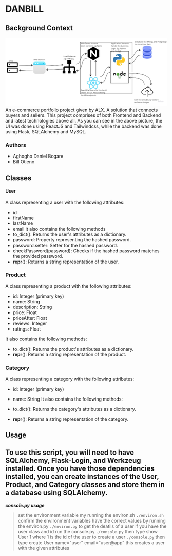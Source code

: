 # DANBILL
## Background Context
![danbill architecture](./assets/Research%20%26%20Project%20Architecture.jpg)
An e-commerce portfolio project given by ALX.
A solution that connects buyers and sellers. 
This project comprises of both Frontend and Backend and latest technologies above all.
As you can see in the above picture, the UI was done using ReactJS and Tailwindcss, while the backend was done using Flask, SQLAlchemy and MySQL.
### Authors
- Aghogho Daniel Bogare
- Bill Otieno

## Classes
#### User
A class representing a user with the following attributes:
- id
- firstName
- lastName
- email
it also contains the following methods 
- to_dict(): Returns the user's attributes as a dictionary.
- password: Property representing the hashed password.
- password.setter: Setter for the hashed password.
- checkPassword(password): Checks if the hashed password matches the provided password.
- __repr__(): Returns a string representation of the user.

### Product
A class representing a product with the following attributes:

- id: Integer (primary key)
- name: String
- description: String
- price: Float
- priceAfter: Float
- reviews: Integer
- ratings: Float

It also contains the following methods:

- to_dict(): Returns the product's attributes as a dictionary.
- __repr__(): Returns a string representation of the product.

### Category
A class representing a category with the following attributes:

- id: Integer (primary key)
- name: String
It also contains the following methods:

- to_dict(): Returns the category's attributes as a dictionary.
- __repr__(): Returns a string representation of the category.

## Usage
To use this script, you will need to have SQLAlchemy, Flask-Login, and Werkzeug installed. Once you have those dependencies installed, you can create instances of the User, Product, and Category classes and store them in a database using SQLAlchemy.
---
 ***console.py usage***
> set the environment variable my running the environ.sh `./environ.sh`
> confirm the environment variables have the correct values by running the environ.py `./environ.py`
>to get the deatils of a user if you have the user class and id run the console.py `./console.py` then type show User 1 where 1 is the id of the user
> to create a user `./console.py` then type create User name="user" email="user@app" this creates a user with the given attributes
 